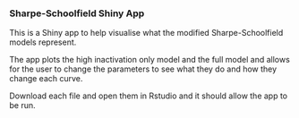 ### Sharpe-Schoolfield Shiny App

This is a Shiny app to help visualise what the modified Sharpe-Schoolfield models represent.

The app plots the high inactivation only model and the full model and allows for the user to change the parameters to see what they do and how they change each curve.

Download each file and open them in Rstudio and it should allow the app to be run.
